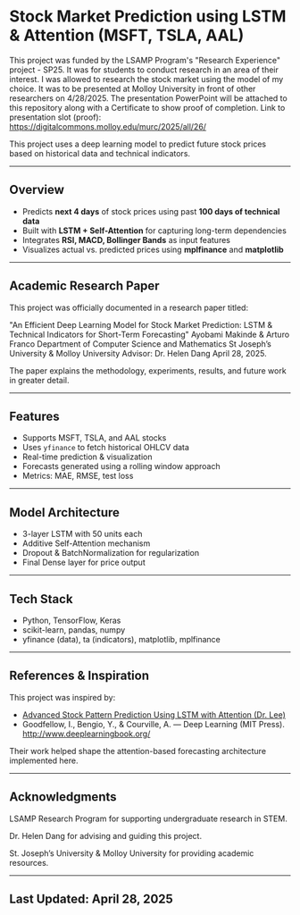 # Stock Market Prediction using LSTM & Attention (MSFT, TSLA, AAL)

This project was funded by the LSAMP Program's "Research Experience" project - SP25. It was for students to conduct research in an area of their interest. 
I was allowed to research the stock market using the model of my choice. It was to be presented at Molloy University in front of other researchers on 4/28/2025.
The presentation PowerPoint will be attached to this repository along with a Certificate to show proof of completion.
Link to presentation slot (proof): https://digitalcommons.molloy.edu/murc/2025/all/26/

This project uses a deep learning model to predict future stock prices based on historical data and technical indicators.

---

## Overview

- Predicts **next 4 days** of stock prices using past **100 days of technical data**
- Built with **LSTM + Self-Attention** for capturing long-term dependencies
- Integrates **RSI, MACD, Bollinger Bands** as input features
- Visualizes actual vs. predicted prices using **mplfinance** and **matplotlib**

---

## Academic Research Paper

This project was officially documented in a research paper titled:

"An Efficient Deep Learning Model for Stock Market Prediction:
LSTM & Technical Indicators for Short-Term Forecasting"
Ayobami Makinde & Arturo Franco
Department of Computer Science and Mathematics
St Joseph’s University & Molloy University
Advisor: Dr. Helen Dang
April 28, 2025.

The paper explains the methodology, experiments, results, and future work in greater detail.

---

## Features

- Supports MSFT, TSLA, and AAL stocks
- Uses `yfinance` to fetch historical OHLCV data
- Real-time prediction & visualization
- Forecasts generated using a rolling window approach
- Metrics: MAE, RMSE, test loss

---

## Model Architecture

- 3-layer LSTM with 50 units each
- Additive Self-Attention mechanism
- Dropout & BatchNormalization for regularization
- Final Dense layer for price output

---

## Tech Stack

- Python, TensorFlow, Keras
- scikit-learn, pandas, numpy
- yfinance (data), ta (indicators), matplotlib, mplfinance

---

## References & Inspiration

This project was inspired by:

- [Advanced Stock Pattern Prediction Using LSTM with Attention (Dr. Lee)](https://drlee.io/advanced-stock-pattern-prediction-using-lstm-with-the-attention-mechanism-in-tensorflow-a-step-by-143a2e8b0e95)
- Goodfellow, I., Bengio, Y., & Courville, A. — Deep Learning (MIT Press). http://www.deeplearningbook.org/

Their work helped shape the attention-based forecasting architecture implemented here.

---

## Acknowledgments

LSAMP Research Program for supporting undergraduate research in STEM.

Dr. Helen Dang for advising and guiding this project.

St. Joseph’s University & Molloy University for providing academic resources.

---

## Last Updated: April 28, 2025


